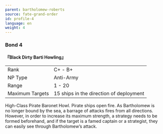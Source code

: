 ```yaml
---
parent: bartholomew-roberts
source: fate-grand-order
id: profile-4
language: en
weight: 4
---
```


### Bond 4

#### 『Black Dirty Barti Howling』

<table>
  <tr><td>Rank</td><td>C+ - B+</td></tr>
  <tr><td>NP Type</td><td>Anti-Army</td></tr>
  <tr><td>Range</td><td>1 - 20</td></tr>
  <tr><td>Maximum Targets</td><td>15 ships in the direction of deployment</td></tr>
</table>

High-Class Pirate Baronet Howl.
Pirate ships open fire. As Bartholomew is no longer bound by the sea, a barrage of attacks fires from all directions.
However, in order to increase its maximum strength, a strategy needs to be formed beforehand, and if the target is a famed captain or a strategist, they can easily see through Bartholomew’s attack.

